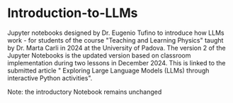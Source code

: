 # Introduction-to-LLMs
Jupyter notebooks designed by Dr. Eugenio Tufino to introduce how LLMs work - for students of the course "Teaching and Learning Physics" 
taught by Dr. Marta Carli in 2024 at the University of Padova. 
The version 2 of the Jupyter Notebooks is the updated version based on classroom implementation during two lessons in December 2024. This is linked to the submitted article "
Exploring Large Language Models (LLMs) through interactive Python activities".

Note: the introductory Notebook remains unchanged
